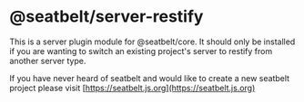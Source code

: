 # @seatbelt/server-restify

This is a server plugin module for @seatbelt/core.  It should only be installed if you are wanting to switch an existing project's server to restify from another server type.

If you have never heard of seatbelt and would like to create a new seatbelt project please visit [https://seatbelt.js.org](https://seatbelt.js.org)
